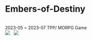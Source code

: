 # Embers-of-Destiny
</br>
2023-05 ~ 2023-07 TPP/ MORPG Game
</br>

<img src="https://github.com/opeak123/UNITY-RPG-Game-Scripts-Embers-of-Destiny/blob/main/Login.png?raw=true">

<img src="">
<img src="">
<img src="https://github.com/opeak123/UNITY-RPG-Game-Scripts-Embers-of-Destiny/blob/main/item%20drop%20(4).png?raw=true">
<img src="">
<img src="">
<img src="">
